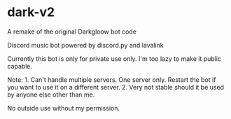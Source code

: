 # dark-v2
A remake of the original Darkgloow bot code

Discord music bot powered by discord.py and lavalink

Currently this bot is only for private use only. I'm too lazy to make it public capable. 

Note: 1. Can't handle multiple servers. One server only. Restart the bot if you want to use it on a different server.
2. Very not stable should it be used by anyone else other than me.

No outside use without my permission.
